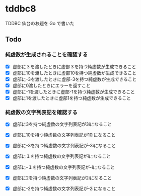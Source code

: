 # tddbc8

TDDBC 仙台のお題を Go で書いた

## Todo

### 純虚数が生成されることを確認する
- [x] 虚部に３を渡したときに虚部３を持つ純虚数が生成できること
- [x] 虚部に10を渡したときに虚部10を持つ純虚数が生成できること
- [x] 虚部に-3を渡したときに虚部-3を持つ純虚数が生成できること 
- [x] 虚部に0渡したときにエラーを返すこと
- [x] 虚部に-1を渡したときに虚部-1を持つ純虚数が生成できること
- [x] 虚部に1を渡したときに虚部1を持つ純虚数が生成できること

### 純虚数の文字列表記を確認する
- [x] 虚部に3を持つ純虚数の文字列表記が3iになること
- [x] 虚部に10を持つ純虚数の文字列表記が10iになること
- [x] 虚部に-3を持つ純虚数の文字列表記が-3iになること
- [x] 虚部に１を持つ純虚数の文字列表記がiになること
- [x] 虚部に-１を持つ純虚数の文字列表記が-iになること
- [x] 虚部に2を持つ純虚数の文字列表記が2iになること
- [x] 虚部に-2を持つ純虚数の文字列表記が-2iになること

